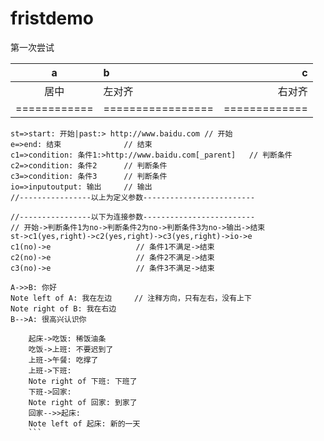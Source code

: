 # fristdemo
第一次尝试

a  | b | c  
:-:|:- |-:
    居中    |     左对齐      |   右对齐    
============|=================|=============
```flow                     // 流程
st=>start: 开始|past:> http://www.baidu.com // 开始
e=>end: 结束              // 结束
c1=>condition: 条件1:>http://www.baidu.com[_parent]   // 判断条件
c2=>condition: 条件2      // 判断条件
c3=>condition: 条件3      // 判断条件
io=>inputoutput: 输出     // 输出
//----------------以上为定义参数-------------------------

//----------------以下为连接参数-------------------------
// 开始->判断条件1为no->判断条件2为no->判断条件3为no->输出->结束
st->c1(yes,right)->c2(yes,right)->c3(yes,right)->io->e
c1(no)->e                   // 条件1不满足->结束
c2(no)->e                   // 条件2不满足->结束
c3(no)->e                   // 条件3不满足->结束
```
```sequence
A->>B: 你好
Note left of A: 我在左边     // 注释方向，只有左右，没有上下
Note right of B: 我在右边
B-->A: 很高兴认识你
```
```sequence
    起床->吃饭: 稀饭油条
    吃饭->上班: 不要迟到了
    上班->午餐: 吃撑了
    上班->下班:
    Note right of 下班: 下班了
    下班->回家:
    Note right of 回家: 到家了
    回家-->>起床:
    Note left of 起床: 新的一天
    ```
